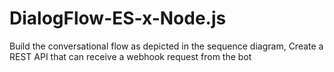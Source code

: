 # DialogFlow-ES-x-Node.js
Build the conversational flow as depicted in the sequence diagram, Create a REST API that can receive a webhook request from the bot
